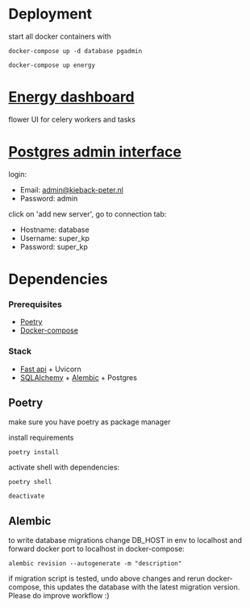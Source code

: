 # Deployment

start all docker containers with

    docker-compose up -d database pgadmin

    docker-compose up energy

# [Energy dashboard](http://localhost:5555)
flower UI for celery workers and tasks

# [Postgres admin interface](http://localhost:8080)

login:

- Email: admin@kieback-peter.nl
- Password: admin

click on 'add new server', go to connection tab:

- Hostname: database
- Username: super_kp
- Password: super_kp

# Dependencies

### Prerequisites

- [Poetry](https://python-poetry.org/docs/#installation)
- [Docker-compose](https://docs.docker.com/compose/)

### Stack

- [Fast api](https://fastapi.tiangolo.com/) + Uvicorn
- [SQLAlchemy](https://sqlalchemy.org) + [Alembic](https://alembic.sqlalchemy.org/en/latest/tutorial.html#the-migration-environment) + Postgres

## Poetry

make sure you have poetry as package manager

install requirements

    poetry install

activate shell with dependencies:

    poetry shell

    deactivate

## Alembic

to write database migrations change DB_HOST in env to localhost and forward docker port to localhost in docker-compose:

    alembic revision --autogenerate -m "description"

if migration script is tested, undo above changes and rerun docker-compose, this updates the database with the latest migration version. Please do improve workflow :)
